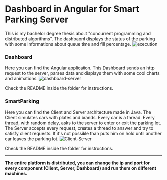 # Dashboard in Angular for Smart Parking Server
This is my bachelor degree thesis about "concurrent programming and distributed algorithms".
The dashbaord displays the status of the parking with some informations about queue time and fill percentage.
![execution](https://user-images.githubusercontent.com/62427405/124155268-9aae5d00-da96-11eb-82a9-0f18ccb296b0.png)

### Dashboard
Here you can find the Angular application. This Dashboard sends an http request to the server, parses data and displays them with some cool charts and animations.
![dashboard-server](https://user-images.githubusercontent.com/62427405/124153899-3dfe7280-da95-11eb-8b5a-ac4b94620256.png)

Check the README inside the folder for instructions.

### SmartParking
Here you can find the Client and Server architecture made in Java. The Client simulates cars with plates and brands. Every car is a thread. Every thread, with random delay, asks to the server to enter or exit the parking lot.
The Server accepts every request, creates a thread to answer and try to satisfy client requests. If it's not possible than puts him on hold until another car leaves the parking lot.
![Client-Server](https://user-images.githubusercontent.com/62427405/124153436-b7499580-da94-11eb-96cb-27ba9a9cbebc.png)

Check the README inside the folder for instructions.

-----
**The entire platform is distributed, you can change the ip and port for every component (Client, Server, Dashboard) and run them on different machines.**
